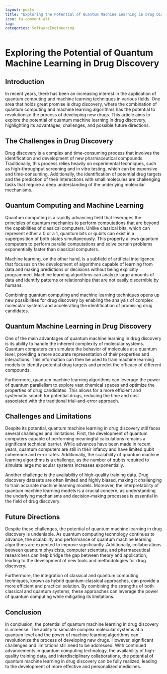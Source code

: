 ```yaml
---
layout: posts
title: "Exploring the Potential of Quantum Machine Learning in Drug Discovery"
icon: fa-comment-alt
tag:      
categories: SoftwareEngineering
---
```



# Exploring the Potential of Quantum Machine Learning in Drug Discovery

## Introduction

In recent years, there has been an increasing interest in the application of quantum computing and machine learning techniques in various fields. One area that holds great promise is drug discovery, where the combination of quantum computing and machine learning algorithms has the potential to revolutionize the process of developing new drugs. This article aims to explore the potential of quantum machine learning in drug discovery, highlighting its advantages, challenges, and possible future directions.

## The Challenges in Drug Discovery

Drug discovery is a complex and time-consuming process that involves the identification and development of new pharmaceutical compounds. Traditionally, this process relies heavily on experimental techniques, such as high-throughput screening and in vitro testing, which can be expensive and time-consuming. Additionally, the identification of potential drug targets and the prediction of their interactions with small molecules are challenging tasks that require a deep understanding of the underlying molecular mechanisms.

## Quantum Computing and Machine Learning

Quantum computing is a rapidly advancing field that leverages the principles of quantum mechanics to perform computations that are beyond the capabilities of classical computers. Unlike classical bits, which can represent either a 0 or a 1, quantum bits or qubits can exist in a superposition of both states simultaneously. This property allows quantum computers to perform parallel computations and solve certain problems exponentially faster than classical computers.

Machine learning, on the other hand, is a subfield of artificial intelligence that focuses on the development of algorithms capable of learning from data and making predictions or decisions without being explicitly programmed. Machine learning algorithms can analyze large amounts of data and identify patterns or relationships that are not easily discernible by humans.

Combining quantum computing and machine learning techniques opens up new possibilities for drug discovery by enabling the analysis of complex molecular systems and accelerating the identification of promising drug candidates.

## Quantum Machine Learning in Drug Discovery

One of the main advantages of quantum machine learning in drug discovery is its ability to handle the inherent complexity of molecular systems. Quantum computers can simulate the behavior of molecules at a quantum level, providing a more accurate representation of their properties and interactions. This information can then be used to train machine learning models to identify potential drug targets and predict the efficacy of different compounds.

Furthermore, quantum machine learning algorithms can leverage the power of quantum parallelism to explore vast chemical spaces and optimize the properties of drug candidates. This allows for a more efficient and systematic search for potential drugs, reducing the time and cost associated with the traditional trial-and-error approach.

## Challenges and Limitations

Despite its potential, quantum machine learning in drug discovery still faces several challenges and limitations. First, the development of quantum computers capable of performing meaningful calculations remains a significant technical barrier. While advances have been made in recent years, quantum computers are still in their infancy and have limited qubit coherence and error rates. Additionally, the scalability of quantum machine learning algorithms is a challenge, as the number of qubits required to simulate large molecular systems increases exponentially.

Another challenge is the availability of high-quality training data. Drug discovery datasets are often limited and highly biased, making it challenging to train accurate machine learning models. Moreover, the interpretability of quantum machine learning models is a crucial concern, as understanding the underlying mechanisms and decision-making processes is essential in the field of drug discovery.

## Future Directions

Despite these challenges, the potential of quantum machine learning in drug discovery is undeniable. As quantum computing technology continues to advance, the scalability and performance of quantum machine learning algorithms are expected to improve significantly. Additionally, collaborations between quantum physicists, computer scientists, and pharmaceutical researchers can help bridge the gap between theory and application, leading to the development of new tools and methodologies for drug discovery.

Furthermore, the integration of classical and quantum computing techniques, known as hybrid quantum-classical approaches, can provide a more efficient and practical solution. By combining the strengths of both classical and quantum systems, these approaches can leverage the power of quantum computing while mitigating its limitations.

## Conclusion

In conclusion, the potential of quantum machine learning in drug discovery is immense. The ability to simulate complex molecular systems at a quantum level and the power of machine learning algorithms can revolutionize the process of developing new drugs. However, significant challenges and limitations still need to be addressed. With continued advancements in quantum computing technology, the availability of high-quality training data, and interdisciplinary collaborations, the potential of quantum machine learning in drug discovery can be fully realized, leading to the development of more effective and personalized medicines.